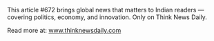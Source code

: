 This article #672 brings global news that matters to Indian readers — covering politics, economy, and innovation. Only on Think News Daily.

Read more at: www.thinknewsdaily.com